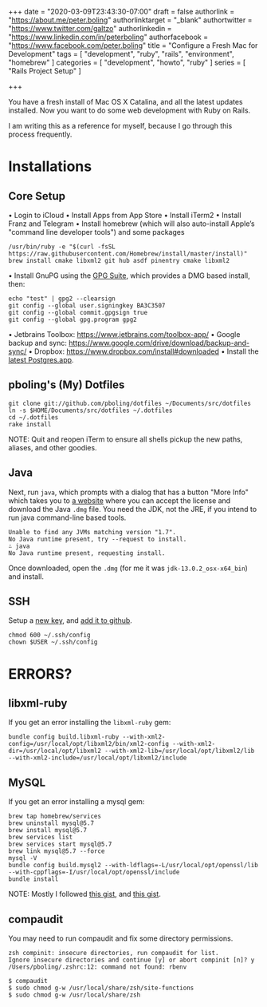 +++
date = "2020-03-09T23:43:30-07:00"
draft = false
authorlink = "https://about.me/peter.boling"
authorlinktarget = "_blank"
authortwitter = "https://www.twitter.com/galtzo"
authorlinkedin = "https://www.linkedin.com/in/peterboling"
authorfacebook = "https://www.facebook.com/peter.boling"
title = "Configure a Fresh Mac for Development"
tags = [ "development", "ruby", "rails", "environment", "homebrew" ]
categories = [ "development", "howto", "ruby" ]
series = [ "Rails Project Setup" ]

+++

You have a fresh install of Mac OS X Catalina, and all the latest updates installed.  Now you want to do some web development with Ruby on Rails.

I am writing this as a reference for myself, because I go through this process frequently.

# Installations

## Core Setup

• Login to iCloud
• Install Apps from App Store
• Install iTerm2
• Install Franz and Telegram
• Install homebrew (which will also auto-install Apple’s "command line developer tools") and some packages

    /usr/bin/ruby -e "$(curl -fsSL https://raw.githubusercontent.com/Homebrew/install/master/install)"
    brew install cmake libxml2 git hub asdf pinentry cmake libxml2
• Install GnuPG using the [GPG Suite](https://gpgtools.org/), which provides a DMG based install, then:

    echo "test" | gpg2 --clearsign
    git config --global user.signingkey BA3C3507
    git config --global commit.gpgsign true
    git config --global gpg.program gpg2
• Jetbrains Toolbox: https://www.jetbrains.com/toolbox-app/
• Google backup and sync: https://www.google.com/drive/download/backup-and-sync/
• Dropbox: https://www.dropbox.com/install#downloaded
• Install the [latest Postgres.app](http://postgresapp.com/).

## pboling's (My) Dotfiles

    git clone git://github.com/pboling/dotfiles ~/Documents/src/dotfiles
    ln -s $HOME/Documents/src/dotfiles ~/.dotfiles
    cd ~/.dotfiles
    rake install

NOTE: Quit and reopen iTerm to ensure all shells pickup the new paths, aliases, and other goodies.

## Java

Next, run `java`, which prompts with a dialog that has a button "More Info" which takes you to [a website](https://www.oracle.com/java/technologies/javase-jdk13-downloads.html) where you can accept the license and download the Java `.dmg` file.  You need the JDK, not the JRE, if you intend to run java command-line based tools.

```
Unable to find any JVMs matching version "1.7".
No Java runtime present, try --request to install.
∴ java
No Java runtime present, requesting install.
```

Once downloaded, open the `.dmg` (for me it was `jdk-13.0.2_osx-x64_bin`) and install.

## SSH

Setup a [new key](https://help.github.com/en/github/authenticating-to-github/generating-a-new-ssh-key-and-adding-it-to-the-ssh-agent), and [add it to github](https://help.github.com/en/github/authenticating-to-github/adding-a-new-ssh-key-to-your-github-account).

    chmod 600 ~/.ssh/config
    chown $USER ~/.ssh/config

# ERRORS?

## libxml-ruby

If you get an error installing the `libxml-ruby` gem:


```
bundle config build.libxml-ruby --with-xml2-config=/usr/local/opt/libxml2/bin/xml2-config --with-xml2-dir=/usr/local/opt/libxml2 --with-xml2-lib=/usr/local/opt/libxml2/lib --with-xml2-include=/usr/local/opt/libxml2/include
```

## MySQL

If you get an error installing a mysql gem:

```
brew tap homebrew/services
brew uninstall mysql@5.7
brew install mysql@5.7
brew services list
brew services start mysql@5.7
brew link mysql@5.7 --force
mysql -V
bundle config build.mysql2 --with-ldflags=-L/usr/local/opt/openssl/lib --with-cppflags=-I/usr/local/opt/openssl/include
bundle install
```

NOTE: Mostly I followed [this gist](https://gist.github.com/operatino/392614486ce4421063b9dece4dfe6c21), and [this gist](https://gist.github.com/fernandoaleman/ee3ac6957c2ba4f7d7d33a251d58b191#gistcomment-2735728).

## compaudit

You may need to run compaudit and fix some directory permissions.

    zsh compinit: insecure directories, run compaudit for list.
    Ignore insecure directories and continue [y] or abort compinit [n]? y
    /Users/pboling/.zshrc:12: command not found: rbenv

    $ compaudit
    $ sudo chmod g-w /usr/local/share/zsh/site-functions
    $ sudo chmod g-w /usr/local/share/zsh
